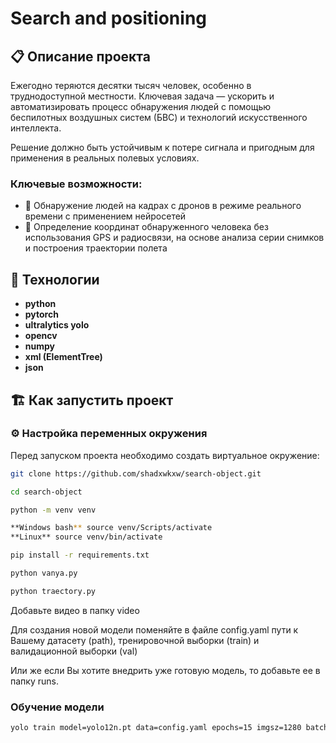 # Search and positioning

## 📋 Описание проекта
Ежегодно теряются десятки тысяч человек, особенно в труднодоступной местности. Ключевая задача — ускорить и автоматизировать процесс обнаружения людей с помощью беспилотных воздушных систем (БВС) и технологий искусственного интеллекта.

Решение должно быть устойчивым к потере сигнала и пригодным для применения в реальных полевых условиях.

### Ключевые возможности:

- 👥 Обнаружение людей на кадрах с дронов в режиме реального времени с применением нейросетей
- 📝 Определение координат обнаруженного человека без использования GPS и радиосвязи, на основе анализа серии снимков и построения траектории полета

## 🚀 Технологии

- **python**
- **pytorch**
- **ultralytics yolo**
- **opencv**
- **numpy**
- **xml (ElementTree)**
- **json**

## 🏗️ Как запустить проект

### ⚙️ Настройка переменных окружения

Перед запуском проекта необходимо создать виртуальное окружение: 

```bash
git clone https://github.com/shadxwkxw/search-object.git

cd search-object

python -m venv venv

**Windows bash** source venv/Scripts/activate
**Linux** source venv/bin/activate

pip install -r requirements.txt

python vanya.py

python traectory.py
```

Добавьте видео в папку video

Для создания новой модели поменяйте в файле config.yaml пути к Вашему датасету (path), тренировочной выборки (train) и валидационной выборки (val)

Или же если Вы хотите внедрить уже готовую модель, то добавьте ее в папку runs.

### Обучение модели
```bash
yolo train model=yolo12n.pt data=config.yaml epochs=15 imgsz=1280 batch=16 device=0
```